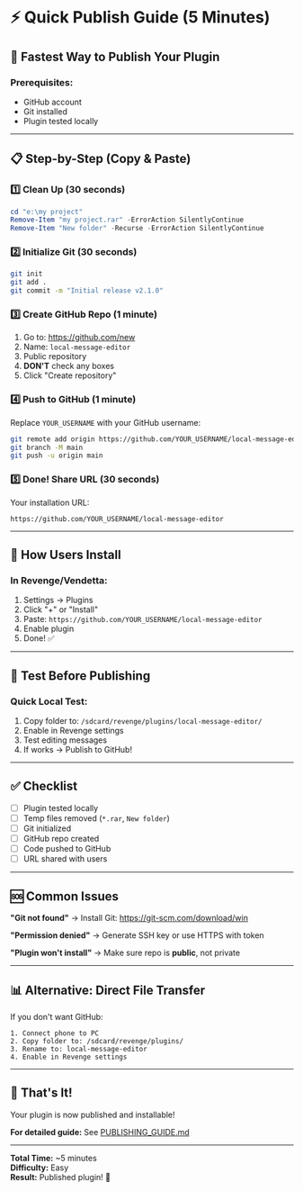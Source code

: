 # ⚡ Quick Publish Guide (5 Minutes)

## 🚀 Fastest Way to Publish Your Plugin

### Prerequisites:
- GitHub account
- Git installed
- Plugin tested locally

---

## 📋 Step-by-Step (Copy & Paste)

### 1️⃣ Clean Up (30 seconds)

```powershell
cd "e:\my project"
Remove-Item "my project.rar" -ErrorAction SilentlyContinue
Remove-Item "New folder" -Recurse -ErrorAction SilentlyContinue
```

### 2️⃣ Initialize Git (30 seconds)

```bash
git init
git add .
git commit -m "Initial release v2.1.0"
```

### 3️⃣ Create GitHub Repo (1 minute)

1. Go to: https://github.com/new
2. Name: `local-message-editor`
3. Public repository
4. **DON'T** check any boxes
5. Click "Create repository"

### 4️⃣ Push to GitHub (1 minute)

Replace `YOUR_USERNAME` with your GitHub username:

```bash
git remote add origin https://github.com/YOUR_USERNAME/local-message-editor.git
git branch -M main
git push -u origin main
```

### 5️⃣ Done! Share URL (30 seconds)

Your installation URL:
```
https://github.com/YOUR_USERNAME/local-message-editor
```

---

## 📱 How Users Install

### In Revenge/Vendetta:

1. Settings → Plugins
2. Click "+" or "Install"
3. Paste: `https://github.com/YOUR_USERNAME/local-message-editor`
4. Enable plugin
5. Done! ✅

---

## 🧪 Test Before Publishing

### Quick Local Test:

1. Copy folder to: `/sdcard/revenge/plugins/local-message-editor/`
2. Enable in Revenge settings
3. Test editing messages
4. If works → Publish to GitHub!

---

## ✅ Checklist

- [ ] Plugin tested locally
- [ ] Temp files removed (`*.rar`, `New folder`)
- [ ] Git initialized
- [ ] GitHub repo created
- [ ] Code pushed to GitHub
- [ ] URL shared with users

---

## 🆘 Common Issues

**"Git not found"**
→ Install Git: https://git-scm.com/download/win

**"Permission denied"**
→ Generate SSH key or use HTTPS with token

**"Plugin won't install"**
→ Make sure repo is **public**, not private

---

## 📊 Alternative: Direct File Transfer

If you don't want GitHub:

```
1. Connect phone to PC
2. Copy folder to: /sdcard/revenge/plugins/
3. Rename to: local-message-editor
4. Enable in Revenge settings
```

---

## 🎉 That's It!

Your plugin is now published and installable!

**For detailed guide:** See [PUBLISHING_GUIDE.md](./PUBLISHING_GUIDE.md)

---

**Total Time:** ~5 minutes  
**Difficulty:** Easy  
**Result:** Published plugin! 🚀

